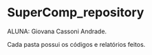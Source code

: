 # SuperComp_repository

ALUNA: Giovana Cassoni Andrade.

Cada pasta possui os códigos e relatórios feitos.
